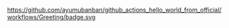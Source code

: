 https://github.com/ayumubanban/github_actions_hello_world_from_official/workflows/Greeting/badge.svg